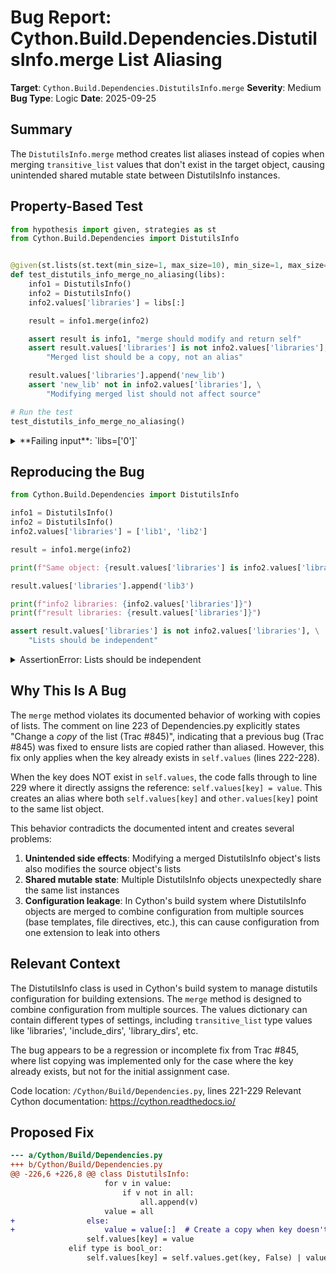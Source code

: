 # Bug Report: Cython.Build.Dependencies.DistutilsInfo.merge List Aliasing

**Target**: `Cython.Build.Dependencies.DistutilsInfo.merge`
**Severity**: Medium
**Bug Type**: Logic
**Date**: 2025-09-25

## Summary

The `DistutilsInfo.merge` method creates list aliases instead of copies when merging `transitive_list` values that don't exist in the target object, causing unintended shared mutable state between DistutilsInfo instances.

## Property-Based Test

```python
from hypothesis import given, strategies as st
from Cython.Build.Dependencies import DistutilsInfo


@given(st.lists(st.text(min_size=1, max_size=10), min_size=1, max_size=5))
def test_distutils_info_merge_no_aliasing(libs):
    info1 = DistutilsInfo()
    info2 = DistutilsInfo()
    info2.values['libraries'] = libs[:]

    result = info1.merge(info2)

    assert result is info1, "merge should modify and return self"
    assert result.values['libraries'] is not info2.values['libraries'], \
        "Merged list should be a copy, not an alias"

    result.values['libraries'].append('new_lib')
    assert 'new_lib' not in info2.values['libraries'], \
        "Modifying merged list should not affect source"

# Run the test
test_distutils_info_merge_no_aliasing()
```

<details>

<summary>
**Failing input**: `libs=['0']`
</summary>
```
Traceback (most recent call last):
  File "/home/npc/pbt/agentic-pbt/worker_/28/hypo.py", line 22, in <module>
    test_distutils_info_merge_no_aliasing()
    ~~~~~~~~~~~~~~~~~~~~~~~~~~~~~~~~~~~~~^^
  File "/home/npc/pbt/agentic-pbt/worker_/28/hypo.py", line 6, in test_distutils_info_merge_no_aliasing
    def test_distutils_info_merge_no_aliasing(libs):
                   ^^^
  File "/home/npc/miniconda/lib/python3.13/site-packages/hypothesis/core.py", line 2124, in wrapped_test
    raise the_error_hypothesis_found
  File "/home/npc/pbt/agentic-pbt/worker_/28/hypo.py", line 14, in test_distutils_info_merge_no_aliasing
    assert result.values['libraries'] is not info2.values['libraries'], \
           ^^^^^^^^^^^^^^^^^^^^^^^^^^^^^^^^^^^^^^^^^^^^^^^^^^^^^^^^^^^
AssertionError: Merged list should be a copy, not an alias
Falsifying example: test_distutils_info_merge_no_aliasing(
    libs=['0'],  # or any other generated value
)
```
</details>

## Reproducing the Bug

```python
from Cython.Build.Dependencies import DistutilsInfo

info1 = DistutilsInfo()
info2 = DistutilsInfo()
info2.values['libraries'] = ['lib1', 'lib2']

result = info1.merge(info2)

print(f"Same object: {result.values['libraries'] is info2.values['libraries']}")

result.values['libraries'].append('lib3')

print(f"info2 libraries: {info2.values['libraries']}")
print(f"result libraries: {result.values['libraries']}")

assert result.values['libraries'] is not info2.values['libraries'], \
    "Lists should be independent"
```

<details>

<summary>
AssertionError: Lists should be independent
</summary>
```
Same object: True
info2 libraries: ['lib1', 'lib2', 'lib3']
result libraries: ['lib1', 'lib2', 'lib3']
Traceback (most recent call last):
  File "/home/npc/pbt/agentic-pbt/worker_/28/repo.py", line 16, in <module>
    assert result.values['libraries'] is not info2.values['libraries'], \
           ^^^^^^^^^^^^^^^^^^^^^^^^^^^^^^^^^^^^^^^^^^^^^^^^^^^^^^^^^^^
AssertionError: Lists should be independent
```
</details>

## Why This Is A Bug

The `merge` method violates its documented behavior of working with copies of lists. The comment on line 223 of Dependencies.py explicitly states "Change a *copy* of the list (Trac #845)", indicating that a previous bug (Trac #845) was fixed to ensure lists are copied rather than aliased. However, this fix only applies when the key already exists in `self.values` (lines 222-228).

When the key does NOT exist in `self.values`, the code falls through to line 229 where it directly assigns the reference: `self.values[key] = value`. This creates an alias where both `self.values[key]` and `other.values[key]` point to the same list object.

This behavior contradicts the documented intent and creates several problems:
1. **Unintended side effects**: Modifying a merged DistutilsInfo object's lists also modifies the source object's lists
2. **Shared mutable state**: Multiple DistutilsInfo objects unexpectedly share the same list instances
3. **Configuration leakage**: In Cython's build system where DistutilsInfo objects are merged to combine configuration from multiple sources (base templates, file directives, etc.), this can cause configuration from one extension to leak into others

## Relevant Context

The DistutilsInfo class is used in Cython's build system to manage distutils configuration for building extensions. The `merge` method is designed to combine configuration from multiple sources. The values dictionary can contain different types of settings, including `transitive_list` type values like 'libraries', 'include_dirs', 'library_dirs', etc.

The bug appears to be a regression or incomplete fix from Trac #845, where list copying was implemented only for the case where the key already exists, but not for the initial assignment case.

Code location: `/Cython/Build/Dependencies.py`, lines 221-229
Relevant Cython documentation: https://cython.readthedocs.io/

## Proposed Fix

```diff
--- a/Cython/Build/Dependencies.py
+++ b/Cython/Build/Dependencies.py
@@ -226,6 +226,8 @@ class DistutilsInfo:
                     for v in value:
                         if v not in all:
                             all.append(v)
                     value = all
+                else:
+                    value = value[:]  # Create a copy when key doesn't exist
                 self.values[key] = value
             elif type is bool_or:
                 self.values[key] = self.values.get(key, False) | value
```